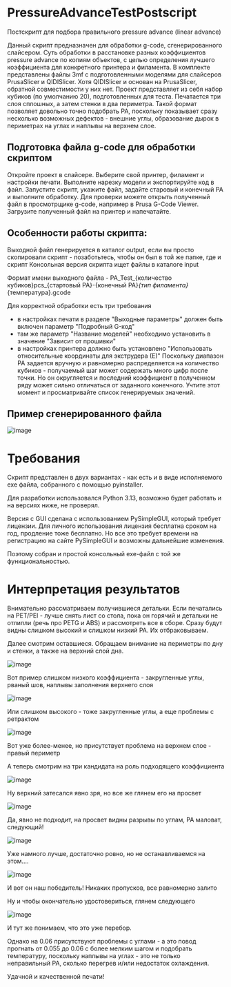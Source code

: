 # PressureAdvanceTestPostscript
Постскрипт для подбора правильного pressure advance (linear advance)

Данный скрипт предназначен для обработки g-code, сгенерированного слайсером. Суть обработки в расстановке  разных коэффициентов pressure advance по копиям объектов, с целью определения лучшего коэффициента для конкретного принтера и филамента.
В комплекте представлены файлы 3mf с подготовленными моделями для слайсеров PrusaSlicer и QIDISlicer. Хотя QIDISlicer и основан на PrusaSlicer, обратной совместимости у них нет.
Проект представляет из себя набор кубиков (по умолчанию 20), подготовленных для теста. Печатается три слоя сплошных, а затем стенки в два периметра. Такой формат позволяет довольно точно подобрать PA, поскольку показывает сразу несколько возможных дефектов - внешние углы, образование дырок в периметрах на углах и наплывы на верхнем слое.

## Подготовка файла g-code для обработки скриптом
Откройте проект в слайсере. Выберите свой принтер, филамент и настройки печати. Выполните нарезку модели и экспортируйте код в файл. 
Запустите скрипт, укажите файл, задайте старовый и конечный PA и выполните обработку. Для проверки можете открыть полученный файл в просмотрщике g-code, например в Prusa G-Code Viewer.
Загрузите полученный файл на принтер и напечатайте.

## Особенности работы скрипта:
Выходной файл генерируется в каталог output, если вы просто скопировали скрипт - позаботьтесь, чтобы он был в той же папке, где и скрипт
Консольная версия скрипта ищет файлы в каталоге input

Формат имени выходного файла - PA_Test_{количество кубиков}pcs_{стартовый PA}-{конечный PA}_{тип филамента}_{температура}.gcode

Для корректной обработки есть три требования
* в настройках печати в разделе "Выходные параметры" должен быть включен параметр "Подробный G-код"
* там же параметр "Название моделей" необходимо установить в значение "Зависит от прошивки"
* в настройках принтера должно быть установлено "Использовать относительные координаты для экструдера (Е)"
Поскольку диапазон PA задается вручную и равномерно распределяется на количество кубиков - получаемый шаг может содержать много цифр после точки. Но он округляется и последний коэффициент в полученном ряду может сильно отличаться от заданного конечного. Учтите этот момент и просматривайте список генерируемых значений.

## Пример сгенерированного файла

![image](https://github.com/user-attachments/assets/6acffdad-f4d7-464c-a074-96d842665527)

# Требования

Скрипт представлен в двух вариантах - как есть и в виде исполняемого exe файла, собранного с помощью pyinstaller.

Для разработки использовался Python 3.13, возможно будет работать и на версиях ниже, не проверял.

Версия c GUI сделана с использованием PySimpleGUI, который требует лицензии. Для личного использования лицензия бесплатна сроком на год, продление тоже бесплатно. Но все это требует времени на регистрацию на сайте PySimpleGUI и возможны дальнейшие изменения.

Поэтому собран и простой консольный exe-файл с той же функциональностью.

# Интерпретация результатов

Внимательно рассматриваем получившиеся детальки. Если печатались на PET/PEI - лучше снять лист со стола, пока он горячий и детальки не отлипли (речь про PETG и ABS) и рассмотреть все в сборе. Сразу будут видны слишком высокий и слишком низкий PA. Их отбраковываем.

Далее смотрим оставшиеся. Обращаем внимание на периметры по дну и стенки, а также на верхний слой дна.

![image](https://github.com/user-attachments/assets/fd87c810-5393-475e-985f-72c93f9e1445)


Вот пример слишком низкого коэффициента - закругленные углы, рваный шов, наплывы заполнения верхнего слоя

![image](https://github.com/user-attachments/assets/a5ed1ef9-1db7-473a-9933-7f8da348d15b)

Или слишком высокого - тоже закругленные углы, а еще проблемы с ретрактом

![image](https://github.com/user-attachments/assets/a631aa9c-5644-49bb-9249-84178d97b917)

Вот уже более-менее, но присутствует проблема на верхнем слое - правый периметр


А теперь смотрим на три кандидата на роль подходящего коэффициента

![image](https://github.com/user-attachments/assets/225dee16-33e5-429a-a5fa-f31a2defbf87)

Ну верхний затесался явно зря, но все же глянем его на просвет

![image](https://github.com/user-attachments/assets/b737b267-d2e9-44ca-8d59-8249cf3595a4)

Да, явно не подходит, на просвет видны разрывы по углам, PA маловат, следующий!

![image](https://github.com/user-attachments/assets/015f5d64-1612-48a4-926b-5709182888ef)

Уже намного лучше, достаточно ровно, но не останавливаемся на этом....

![image](https://github.com/user-attachments/assets/c7cde942-9713-45df-8dea-bf5f3c154198)

И вот он наш победитель! Никаких пропусков, все равномерно залито

Ну и чтобы окончательно удостовериться, глянем следующего

![image](https://github.com/user-attachments/assets/70012127-6636-41ed-ac54-37db7ad501cf)

И тут же понимаем, что это уже перебор.

Однако на 0.06 присутствуют проблемы с углами - а это повод прогнать от 0.055 до 0.06 с более мелким шагом и подобрать температуру, поскольку наплывы на углах - это не только неправильный PA, сколько перегрев и/или недостаток охлаждения.

Удачной и качественной печати!





